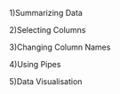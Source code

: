 1)Summarizing Data

2)Selecting Columns

3)Changing Column Names

4)Using Pipes

5)Data Visualisation 
